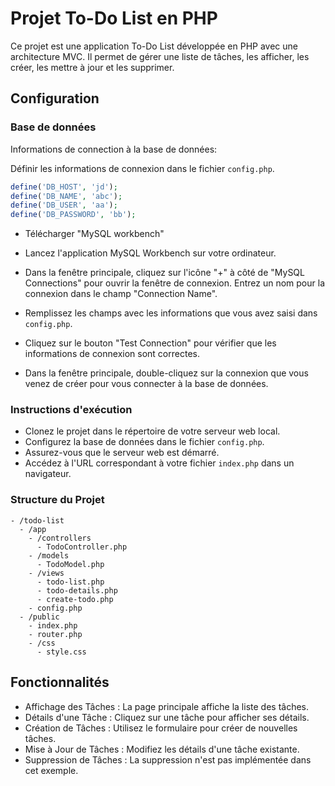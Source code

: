 # Projet To-Do List en PHP

Ce projet est une application To-Do List développée en PHP avec une architecture MVC. Il permet de gérer une liste de tâches, les afficher, les créer, les mettre à jour et les supprimer.

## Configuration

### Base de données

Informations de connection à la base de données: 

Définir les informations de connexion dans le fichier `config.php`.

```php
define('DB_HOST', 'jd');
define('DB_NAME', 'abc');
define('DB_USER', 'aa');
define('DB_PASSWORD', 'bb');
```

- Télécharger "MySQL workbench"   

- Lancez l'application MySQL Workbench sur votre ordinateur.  
    
- Dans la fenêtre principale, cliquez sur l'icône "+" à côté de "MySQL Connections" pour ouvrir la fenêtre de connexion.
Entrez un nom pour la connexion dans le champ "Connection Name".

- Remplissez les champs avec les informations que vous avez saisi dans `config.php`.

- Cliquez sur le bouton "Test Connection" pour vérifier que les informations de connexion sont correctes.

- Dans la fenêtre principale, double-cliquez sur la connexion que vous venez de créer pour vous connecter à la base de données.

### Instructions d'exécution

- Clonez le projet dans le répertoire de votre serveur web local.
- Configurez la base de données dans le fichier `config.php`.
- Assurez-vous que le serveur web est démarré.
- Accédez à l'URL correspondant à votre fichier `index.php` dans un navigateur.

### Structure du Projet

```
- /todo-list
  - /app
    - /controllers
      - TodoController.php
    - /models
      - TodoModel.php
    - /views
      - todo-list.php
      - todo-details.php
      - create-todo.php
    - config.php
  - /public
    - index.php
    - router.php
    - /css
      - style.css
```

## Fonctionnalités

- Affichage des Tâches : La page principale affiche la liste des tâches.
- Détails d'une Tâche : Cliquez sur une tâche pour afficher ses détails.
- Création de Tâches : Utilisez le formulaire pour créer de nouvelles tâches.
- Mise à Jour de Tâches : Modifiez les détails d'une tâche existante.
- Suppression de Tâches : La suppression n'est pas implémentée dans cet exemple.

